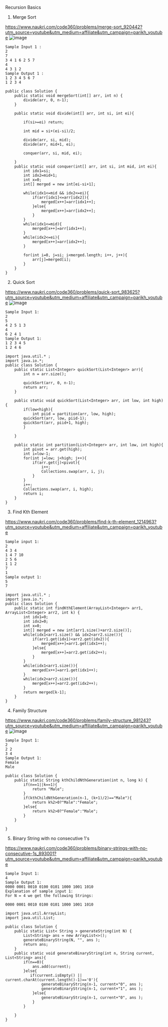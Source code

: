 Recursion Basics

1. Merge Sort

https://www.naukri.com/code360/problems/merge-sort_920442?utm_source=youtube&utm_medium=affiliate&utm_campaign=parikh_youtube
![image](https://github.com/user-attachments/assets/f2e1f8f8-3612-4e25-8e3b-ab16057586aa)

```
Sample Input 1 :
2
7
3 4 1 6 2 5 7
4
4 3 1 2
Sample Output 1 :
1 2 3 4 5 6 7
1 2 3 4
```
```
public class Solution {
	public static void mergeSort(int[] arr, int n) {
		divide(arr, 0, n-1);
	}

	public static void divide(int[] arr, int si, int ei){

		if(si>=ei) return;

		int mid = si+(ei-si)/2;

		divide(arr, si, mid);
		divide(arr, mid+1, ei);

		conquer(arr, si, mid, ei);

	}
	public static void conquer(int[] arr, int si, int mid, int ei){
		int idx1=si;
		int idx2=mid+1;
		int x=0;
		int[] merged = new int[ei-si+1];

		while(idx1<=mid && idx2<=ei){
			if(arr[idx1]<=arr[idx2]){
				merged[x++]=arr[idx1++];
			}else{
				merged[x++]=arr[idx2++];
			}
		}
		while(idx1<=mid){
			merged[x++]=arr[idx1++];
		}
		while(idx2<=ei){
			merged[x++]=arr[idx2++];
		}

		for(int i=0, j=si; i<merged.length; i++, j++){
			arr[j]=merged[i];
		}
	}
}
```

2. Quick Sort

https://www.naukri.com/code360/problems/quick-sort_983625?utm_source=youtube&utm_medium=affiliate&utm_campaign=parikh_youtube
![image](https://github.com/user-attachments/assets/5923fe8d-1739-4464-ae3f-c41614fd258e)
```
Sample Input 1:
2
5
4 2 5 1 3
4     
6 2 4 1
Sample Output 1:
1 2 3 4 5
1 2 4 6
```
```
import java.util.* ;
import java.io.*; 
public class Solution {
    public static List<Integer> quickSort(List<Integer> arr){
        int n = arr.size();

        quickSort(arr, 0, n-1);
        return arr;
    }

    public static void quickSort(List<Integer> arr, int low, int high){
        if(low<high){
            int piid = partition(arr, low, high);
        quickSort(arr, low, piid-1);
        quickSort(arr, piid+1, high);
        }
        
    }

    public static int partition(List<Integer> arr, int low, int high){
        int pivot = arr.get(high);
        int i=low-1;
        for(int j=low; j<high; j++){
            if(arr.get(j)<pivot){
                i++;
                Collections.swap(arr, i, j);
            }
        }
        i++;
        Collections.swap(arr, i, high);
        return i;
    }
}
```

3. Find Kth Element

https://www.naukri.com/code360/problems/find-k-th-element_1214963?utm_source=youtube&utm_medium=affiliate&utm_campaign=parikh_youtube
```
Sample input 1:
2
4 3 4
1 4 7 10
2 5 6
1 1 2
7
1
Sample output 1:
5
7
```
```
import java.util.* ;
import java.io.*; 
public class Solution {
    public static int findKthElement(ArrayList<Integer> arr1, ArrayList<Integer> arr2, int k) {
        int idx1=0;
        int idx2=0;
        int x=0;
        int[] merged = new int[arr1.size()+arr2.size()];
        while(idx1<arr1.size() && idx2<arr2.size()){
            if(arr1.get(idx1)<arr2.get(idx2)){
                merged[x++]=arr1.get(idx1++);
            }else{
                merged[x++]=arr2.get(idx2++);
            }
        }
        while(idx1<arr1.size()){
            merged[x++]=arr1.get(idx1++);
        }
        while(idx2<arr2.size()){
            merged[x++]=arr2.get(idx2++);
        }
        return merged[k-1];
    }
}
```

4. Family Structure

https://www.naukri.com/code360/problems/family-structure_981243?utm_source=youtube&utm_medium=affiliate&utm_campaign=parikh_youtube
![image](https://github.com/user-attachments/assets/f8c87cd5-cce0-4f3f-b62f-5542e14ce0c9)
```
Sample Input 1:
2
2 2 
3 4  
Sample Output 1:
Female
Male
```
```
public class Solution {
	public static String kthChildNthGeneration(int n, long k) {
		if(n==1||k==1){
			return "Male";
		}
		if(kthChildNthGeneration(n-1, (k+1)/2)=="Male"){
			return k%2>0?"Male":"Female";
		}else{
			return k%2>0?"Female":"Male";
		}
	}

}
```

5. Binary String with no consecutive 1's

https://www.naukri.com/code360/problems/binary-strings-with-no-consecutive-1s_893001?utm_source=youtube&utm_medium=affiliate&utm_campaign=parikh_youtube
```
Sample Input 1:
4
Sample Output 1:
0000 0001 0010 0100 0101 1000 1001 1010 
Explanation of sample input 1:
For N = 4 we get the following Strings:

0000 0001 0010 0100 0101 1000 1001 1010
```
```
import java.util.ArrayList;
import java.util.List;

public class Solution {
    public static List< String > generateString(int N) {
        List<String> ans = new ArrayList<>();
        generateBinaryString(N, "", ans );
        return ans;
    }
    public static void generateBinaryString(int n, String current, List<String> ans){
        if(n==0){
            ans.add(current);
        }else{
           if(current.isEmpty() || current.charAt(current.length()-1)=='0'){
                generateBinaryString(n-1, current+"0", ans );
                generateBinaryString(n-1, current+"1", ans );
            }else{
                generateBinaryString(n-1, current+"0", ans );
            } 
        }
        
    }
}

```
